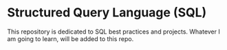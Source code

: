 # Structured Query Language (SQL)

This repository is dedicated to SQL best practices and projects. Whatever I am going to learn, will be added to this repo.
